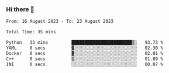 ### Hi there 👋

<!--
**wangsy503/wangsy503** is a ✨ _special_ ✨ repository because its `README.md` (this file) appears on your GitHub profile.

Here are some ideas to get you started:

- 🔭 I’m currently working on ...
- 🌱 I’m currently learning ...
- 👯 I’m looking to collaborate on ...
- 🤔 I’m looking for help with ...
- 💬 Ask me about ...
- 📫 How to reach me: ...
- 😄 Pronouns: ...
- ⚡ Fun fact: ...
-->
<!--START_SECTION:waka-->

```txt
From: 16 August 2023 - To: 23 August 2023

Total Time: 35 mins

Python   33 mins         ███████████████████████▒░   93.73 %
YAML     0 secs          ▓░░░░░░░░░░░░░░░░░░░░░░░░   02.30 %
Docker   0 secs          ▓░░░░░░░░░░░░░░░░░░░░░░░░   02.01 %
C++      0 secs          ▒░░░░░░░░░░░░░░░░░░░░░░░░   01.89 %
INI      0 secs          ░░░░░░░░░░░░░░░░░░░░░░░░░   00.07 %
```

<!--END_SECTION:waka-->
